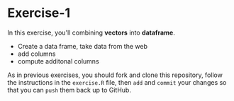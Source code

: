 # Exercise-1

In this exercise, you'll combining **vectors** into **dataframe**.

* Create a data frame, take data from the web
* add columns
* compute additonal columns

As in previous exercises, you should fork and clone this repository,
follow the instructions in the `exercise.R` file, then `add` and
`commit` your changes so that you can `push` them back up to GitHub.

